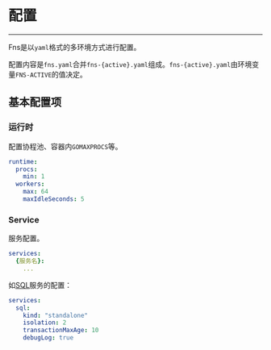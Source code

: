 # 配置

---

Fns是以`yaml`格式的多环境方式进行配置。

配置内容是`fns.yaml`合并`fns-{active}.yaml`组成。`fns-{active}.yaml`由环境变量`FNS-ACTIVE`的值决定。

## 基本配置项

### 运行时
配置协程池、容器内`GOMAXPROCS`等。
```yaml
runtime:
  procs:
    min: 1
  workers:
    max: 64
    maxIdleSeconds: 5
```

### Service
服务配置。
```yaml
services:
  {服务名}:
    ...
```
如[SQL](https://github.com/aacfactory/fns-contrib/tree/main/databases/sql)服务的配置：
```yaml
services:
  sql:
    kind: "standalone"
    isolation: 2
    transactionMaxAge: 10
    debugLog: true
```